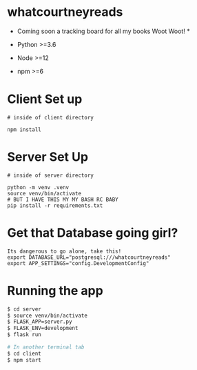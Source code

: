 # whatcourtneyreads

* Coming soon a tracking board for all my books  Woot Woot! * 

* Python >=3.6
* Node >=12
* npm >=6

# Client Set up

```
# inside of client directory

npm install
```


# Server Set Up

```
# inside of server directory

python -m venv .venv
source venv/bin/activate
# BUT I HAVE THIS MY MY BASH RC BABY
pip install -r requirements.txt

```

# Get that Database going girl?

```
Its dangerous to go alone, take this!
export DATABASE_URL="postgresql:///whatcourtneyreads"
export APP_SETTINGS="config.DevelopmentConfig"
``` 



# Running the app 

```sh
$ cd server
$ source venv/bin/activate
$ FLASK_APP=server.py 
$ FLASK_ENV=development 
$ flask run

# In another terminal tab
$ cd client
$ npm start
```
